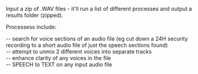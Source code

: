 Input a zip of .WAV files - it'll run a list of different processes and output a results folder (zipped).

Processess include:

  -- search for voice sections of an audio file (eg cut down a 24H security recording to a short audio file of just the speech sections found) <br>
  -- attempt to unmix 2 different voices into separate tracks <br>
  -- enhance clarity of any voices in the file <br>
  -- SPEECH to TEXT on any input audio file <br>

 
 
 

